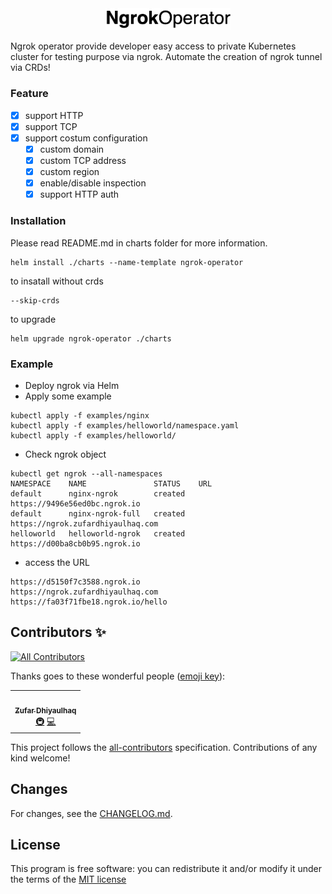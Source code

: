 <div style="text-align:center">
<img src="./logo.png" width="200">
</div>

Ngrok operator provide developer easy access to private Kubernetes cluster for testing purpose via ngrok. Automate the creation of ngrok tunnel via CRDs!

### Feature
- [x] support HTTP
- [x] support TCP
- [x] support costum configuration
  - [x] custom domain
  - [x] custom TCP address
  - [x] custom region
  - [x] enable/disable inspection
  - [x] support HTTP auth

### Installation
Please read README.md in charts folder for more information.
```
helm install ./charts --name-template ngrok-operator
```

to insatall without crds
```
--skip-crds
```

to upgrade
```
helm upgrade ngrok-operator ./charts
```

### Example
- Deploy ngrok via Helm
- Apply some example
```
kubectl apply -f examples/nginx
kubectl apply -f examples/helloworld/namespace.yaml
kubectl apply -f examples/helloworld/
```
- Check ngrok object
```
kubectl get ngrok --all-namespaces
NAMESPACE    NAME               STATUS    URL
default      nginx-ngrok        created   https://9496e56ed0bc.ngrok.io
default      nginx-ngrok-full   created   https://ngrok.zufardhiyaulhaq.com
helloworld   helloworld-ngrok   created   https://d00ba8cb0b95.ngrok.io
```
- access the URL
```
https://d5150f7c3588.ngrok.io
https://ngrok.zufardhiyaulhaq.com
https://fa03f71fbe18.ngrok.io/hello
```

## Contributors ✨
<!-- ALL-CONTRIBUTORS-BADGE:START - Do not remove or modify this section -->
[![All Contributors](https://img.shields.io/badge/all_contributors-1-orange.svg?style=flat-square)](#contributors-)
<!-- ALL-CONTRIBUTORS-BADGE:END -->

Thanks goes to these wonderful people ([emoji key](https://allcontributors.org/docs/en/emoji-key)):

<!-- ALL-CONTRIBUTORS-LIST:START - Do not remove or modify this section -->
<!-- prettier-ignore-start -->
<!-- markdownlint-disable -->
<table>
  <tr>
    <td align="center"><a href="http://zufardhiyaulhaq.com"><img src="https://avatars3.githubusercontent.com/u/11990726?v=4" width="100px;" alt=""/><br /><sub><b>Zufar Dhiyaulhaq</b></sub></a><br /><a href="#infra-zufardhiyaulhaq" title="Infrastructure (Hosting, Build-Tools, etc)">🚇</a> <a href="https://github.com/zufardhiyaulhaq/ngrok-operator/commits?author=zufardhiyaulhaq" title="Code">💻</a></td>
  </tr>
</table>

<!-- markdownlint-enable -->
<!-- prettier-ignore-end -->
<!-- ALL-CONTRIBUTORS-LIST:END -->

This project follows the [all-contributors](https://github.com/all-contributors/all-contributors) specification. Contributions of any kind welcome!

## Changes
For changes, see the [CHANGELOG.md](CHANGELOG.md).

## License
This program is free software: you can redistribute it and/or modify it under the terms of the [MIT license](LICENSE)
